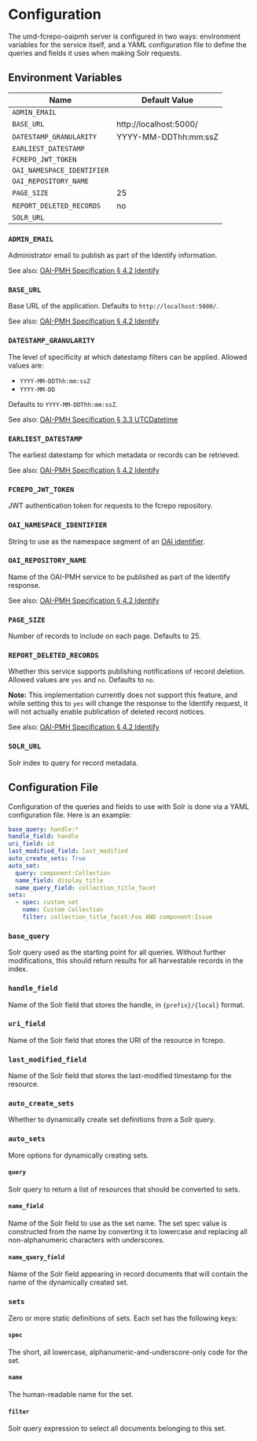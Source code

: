 # Configuration

The umd-fcrepo-oaipmh server is configured in two ways: environment
variables for the service itself, and a YAML configuration file to define
the queries and fields it uses when making Solr requests.

## Environment Variables

| Name                       | Default Value          |
|----------------------------|------------------------|
| `ADMIN_EMAIL`              |                        |
| `BASE_URL`                 | http://localhost:5000/ |
| `DATESTAMP_GRANULARITY`    | YYYY-MM-DDThh:mm:ssZ   |
| `EARLIEST_DATESTAMP`       |                        |
| `FCREPO_JWT_TOKEN`         |                        |
| `OAI_NAMESPACE_IDENTIFIER` |                        |
| `OAI_REPOSITORY_NAME`      |                        |
| `PAGE_SIZE`                | 25                     |
| `REPORT_DELETED_RECORDS`   | no                     |
| `SOLR_URL`                 |                        |

### `ADMIN_EMAIL`

Administrator email to publish as part of the Identify information.

See also: [OAI-PMH Specification § 4.2 Identify]

### `BASE_URL`

Base URL of the application. Defaults to `http://localhost:5000/`.

See also: [OAI-PMH Specification § 4.2 Identify]

### `DATESTAMP_GRANULARITY`

The level of specificity at which datestamp filters can be applied. 
Allowed values are:

* `YYYY-MM-DDThh:mm:ssZ`
* `YYYY-MM-DD`

Defaults to `YYYY-MM-DDThh:mm:ssZ`.

See also: [OAI-PMH Specification § 3.3 UTCDatetime]

### `EARLIEST_DATESTAMP`

The earliest datestamp for which metadata or records can be retrieved.

See also: [OAI-PMH Specification § 4.2 Identify]

### `FCREPO_JWT_TOKEN`

JWT authentication token for requests to the fcrepo repository.

### `OAI_NAMESPACE_IDENTIFIER`

String to use as the namespace segment of an [OAI identifier].

### `OAI_REPOSITORY_NAME`

Name of the OAI-PMH service to be published as part of the Identify response.

See also: [OAI-PMH Specification § 4.2 Identify]

### `PAGE_SIZE`

Number of records to include on each page. Defaults to 25.

### `REPORT_DELETED_RECORDS`

Whether this service supports publishing notifications of record deletion. 
Allowed values are `yes` and `no`. Defaults to `no`.

**Note:** This implementation currently does not support this feature, and 
while setting this to `yes` will change the response to the Identify 
request, it will not actually enable publication of deleted record notices.

See also: [OAI-PMH Specification § 4.2 Identify]

### `SOLR_URL`

Solr index to query for record metadata.

## Configuration File

Configuration of the queries and fields to use with Solr is done via a 
YAML configuration file. Here is an example:

```yaml
base_query: handle:*
handle_field: handle
uri_field: id
last_modified_field: last_modified
auto_create_sets: True
auto_set:
  query: component:Collection
  name_field: display_title
  name_query_field: collection_title_facet
sets:
  - spec: custom_set
    name: Custom Collection
    filter: collection_title_facet:Foo AND component:Issue
```

### `base_query`

Solr query used as the starting point for all queries. Without further 
modifications, this should return results for all harvestable records in 
the index.

### `handle_field`

Name of the Solr field that stores the handle, in `{prefix}/{local}` 
format.

### `uri_field`

Name of the Solr field that stores the URI of the resource in fcrepo.

### `last_modified_field`

Name of the Solr field that stores the last-modified timestamp for the 
resource.

### `auto_create_sets`

Whether to dynamically create set definitions from a Solr query.

### `auto_sets`

More options for dynamically creating sets.

#### `query`

Solr query to return a list of resources that should be converted to sets.

#### `name_field`

Name of the Solr field to use as the set name. The set spec value is 
constructed from the name by converting it to lowercase and replacing all 
non-alphanumeric characters with underscores.

#### `name_query_field`

Name of the Solr field appearing in record documents that will contain the 
name of the dynamically created set.

### `sets`

Zero or more static definitions of sets. Each set has the following keys:

#### `spec`

The short, all lowercase, alphanumeric-and-underscore-only code for the set.

#### `name`

The human-readable name for the set.

#### `filter`

Solr query expression to select all documents belonging to this set.

[OAI-PMH Specification § 3.3 UTCDatetime]: http://www.openarchives.org/OAI/openarchivesprotocol.html#Dates
[OAI-PMH Specification § 4.2 Identify]: http://www.openarchives.org/OAI/openarchivesprotocol.html#Identify
[OAI identifier]: http://www.openarchives.org/OAI/2.0/guidelines-oai-identifier.htm